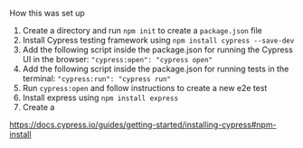 How this was set up

1. Create a directory and run `npm init` to create a `package.json` file
2. Install Cypress testing framework using `npm install cypress --save-dev`
3. Add the following script inside the package.json for running the Cypress UI in the browser: `"cypress:open": "cypress open"`
4. Add the following script inside the package.json for running tests in the terminal: `"cypress:run": "cypress run"`
5. Run `cypress:open` and follow instructions to create a new e2e test
6. Install express using `npm install express`
7. Create a 


https://docs.cypress.io/guides/getting-started/installing-cypress#npm-install
   